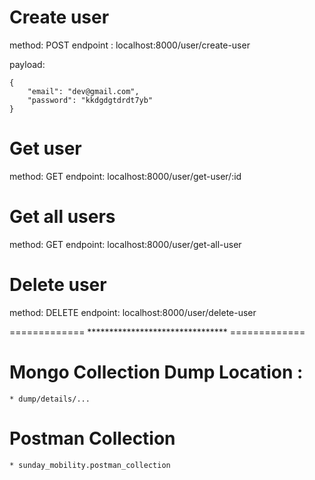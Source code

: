 # Create user

method: POST
endpoint : localhost:8000/user/create-user

payload: 
```
{
    "email": "dev@gmail.com",
    "password": "kkdgdgtdrdt7yb"
}
```

# Get user

method: GET
endpoint: localhost:8000/user/get-user/:id

# Get all users

method: GET
endpoint: localhost:8000/user/get-all-user

# Delete user

method: DELETE
endpoint: localhost:8000/user/delete-user

=============   ******************************** =============

# Mongo Collection Dump Location : 

    * dump/details/...

# Postman Collection

    * sunday_mobility.postman_collection



